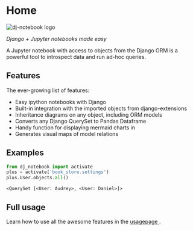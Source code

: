 # Home

![dj-notebook logo](/assets/dj-notebook-logo.png)

_Django + Jupyter notebooks made easy_

A Jupyter notebook with access to objects from the Django ORM is a powerful tool to introspect data and run ad-hoc queries.

## Features

The ever-growing list of features:

- Easy ipython notebooks with Django
- Built-in integration with the imported objects from django-extensions
- Inheritance diagrams on any object, including ORM models
- Converts any Django QuerySet to Pandas Dataframe
- Handy function for displaying mermaid charts in 
- Generates visual maps of model relations

## Examples

```python
from dj_notebook import activate
plus = activate('book_store.settings')
plus.User.objects.all()
```

```
<QuerySet [<User: Audrey>, <User: Daniel>]>
```


## Full usage 

Learn how to use all the awesome features in the [usagepage ](/usage).